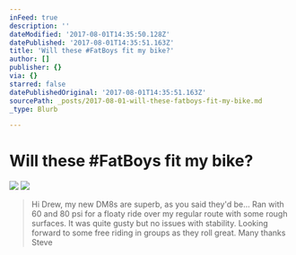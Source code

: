 ```yaml
---
inFeed: true
description: ''
dateModified: '2017-08-01T14:35:50.128Z'
datePublished: '2017-08-01T14:35:51.163Z'
title: 'Will these #FatBoys fit my bike?'
author: []
publisher: {}
via: {}
starred: false
datePublishedOriginal: '2017-08-01T14:35:51.163Z'
sourcePath: _posts/2017-08-01-will-these-fatboys-fit-my-bike.md
_type: Blurb

---
```

# Will these \#FatBoys fit my bike?
![](https://the-grid-user-content.s3-us-west-2.amazonaws.com/2da9bd1a-9156-4585-8a5c-c5ff68d3d1df.jpg)
![](https://the-grid-user-content.s3-us-west-2.amazonaws.com/a82cfc7b-1441-44c0-baf6-f23b0c98565d.jpg)

> Hi Drew, my new DM8s are superb, as you said they'd be...
> Ran with 60 and 80 psi for a floaty ride over my regular route with some rough surfaces. It was quite gusty but no issues with stability. Looking forward to some free riding in groups as they roll great. 
> Many thanks
> Steve